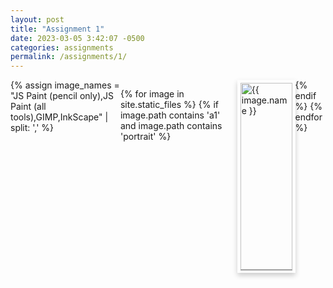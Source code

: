 ```yaml
---
layout: post
title: "Assignment 1"
date: 2023-03-05 3:42:07 -0500
categories: assignments
permalink: /assignments/1/
---
```


<style type="text/css">
  .card {
    /* Add shadows to create the "card" effect */
    box-shadow: 0 4px 8px 0 rgba(0, 0, 0, 0.2);
    transition: 0.3s;
  }

  /* On mouse-over, add a deeper shadow */
  .card:hover {
    box-shadow: 0 8px 16px 0 rgba(0, 0, 0, 0.2);
  }

  /* Add some padding inside the card container */
  .container {
    border-top: solid 1px grey;
    padding: 2px 16px;
  }

  .row {
    display: flex;
  }

  .column {
    flex: 20%;
    padding: 5px;
  }

  /* Responsive layout - makes the columns stack on top of each other instead of next to each other */
  @media screen and (max-width: 500px) {
    .column {
      width: 100%;
    }
  }
</style>

<div class="row">
{% assign image_names = "JS Paint (pencil only),JS Paint (all tools),GIMP,InkScape" | split: ',' %}

{% for image in site.static_files %}
  {% if image.path contains 'a1' and image.path contains 'portrait' %}
    <div class="card column" style="width:300px">
      <a href="/assignments/1/p{{ forloop.index }}/">
        <img src="{{ image.path }}" alt="{{ image.name }}" width="100%">
      </a>
      <div class="container">
        <h4><b>Portrait {{ forloop.index }}</b></h4>
        <p>{{ image_names[forloop.index0] }}</p>
      </div>
    </div>
  {% endif %}
{% endfor %}
</div>

<br>

<!-- {% highlight python %}
# Test syntax highlighting for jekyll markdown
def hello_world():
    print("Hello world")
{% endhighlight %} -->

[link-one]: https://jekyllrb.com/docs/home
[link-two]: https://github.com/jekyll/jekyll
